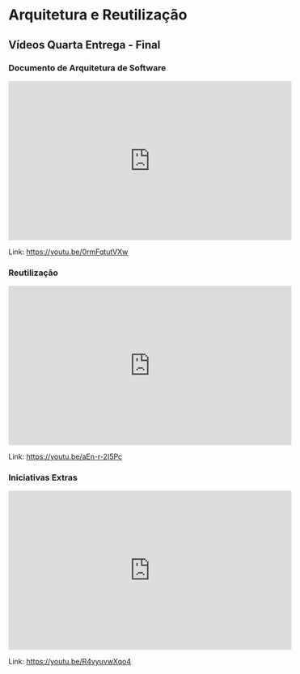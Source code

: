 # Arquitetura e Reutilização

## Vídeos Quarta Entrega - Final

### Documento de Arquitetura de Software

<iframe width="560" height="315" src="https://www.youtube.com/embed/0rmFqtutVXw" title="YouTube video player" frameborder="0" allow="accelerometer; autoplay; clipboard-write; encrypted-media; gyroscope; picture-in-picture" allowfullscreen></iframe>

Link: https://youtu.be/0rmFqtutVXw

### Reutilização

<iframe width="560" height="315" src="https://www.youtube.com/embed/aEn-r-2I5Pc" title="YouTube video player" frameborder="0" allow="accelerometer; autoplay; clipboard-write; encrypted-media; gyroscope; picture-in-picture" allowfullscreen></iframe>

Link: https://youtu.be/aEn-r-2I5Pc

### Iniciativas Extras

<iframe width="560" height="315" src="https://www.youtube.com/embed/R4vyuvwXqo4" title="YouTube video player" frameborder="0" allow="accelerometer; autoplay; clipboard-write; encrypted-media; gyroscope; picture-in-picture" allowfullscreen></iframe>

Link: https://youtu.be/R4vyuvwXqo4
